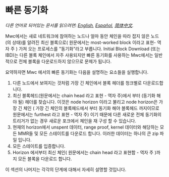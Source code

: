 # 빠른 동기화

*다른 언어로 되어있는 문서를 읽으려면: [English](../fast-sync.md), [Español](fast-sync_ES.md), [简体中文](fast-sync_ZH-CN.md).*

Mwc에서는 새로 네트워크에 참여하는 노드나 얼마 동안 체인을 따라 잡지 않은 노드(의 상태)를 알려진 최신 블록으로( 원문에서는 most-worked block 이라고 표현- 역자 주 ) 가져 오는 프로세스를 "동기화"라고 부릅니다. Initial Block Download (또는 IBD)는 다른 블록 체인에서 자주 사용되지만 빠른 동기화를 사용하는 Mwc에서는 일반적으로 전체 블록을 다운로드하지 않으므로 문제가 됩니다.

요약하자면 Mwc 에서의 빠른 동기화는 다음을 설명하는 요소들을 실행합니다.

1. 다른 노드에서 보여지는 것처럼 가장 긴 체인에서 블록 헤더를 청크별로 다운로드합니다.
1. 최신 블록헤드(원문에서는 chain head 라고 표현 - 역자 주)에서 부터 (동기화 해야 될) 헤더를 찾습니다. 이것은 node horizon 이라고 불리고 node horizon은 가장 긴 체인 ( 가장 긴 체인의 블록헤드에서 부터 동기화 해야 블록헤드 까지이므로 원문에서는 furthest 라고 표현 - 역자 주) 이기 때문에 다른 새로운 전체 동기화의 트리거가 없는 경우 새로운 포크에서 체인을 재 구성 할 수 있습니다.
1. 현재의 horizon에서 unspent 데이터, range proof, kernel 데이터와 해당하는 모든 MMR들 및 모든 스테이트를 다운로드 합니다.
   이러한 데이터는 하나의 큰 zip 파일 입니다.
1. 모든 스테이트를 입증합니다.
1. Horizon 에서부터 최신 체인( 원문에서는 chain head 라고 표현함 - 역자 주 )까지 모든 블록을 다운로드 합니다.

이 섹션의 나머지는 각각의 단계에 대해서 자세히 설명할 것입니다.
